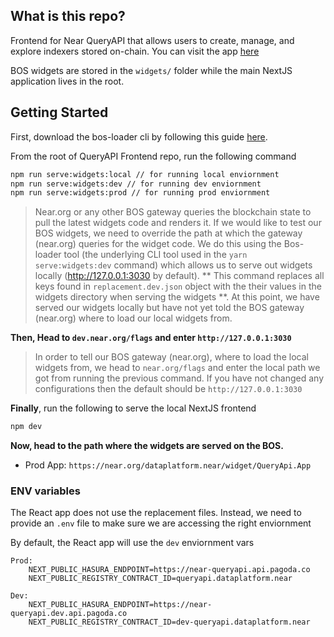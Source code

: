 ## What is this repo?

Frontend for Near QueryAPI that allows users to create, manage, and explore indexers stored on-chain. You can visit the app [here](https://near.org/dataplatform.near/widget/QueryApi.App)


BOS widgets are stored in the `widgets/` folder while the main NextJS application lives in the root.

## Getting Started

First, download the bos-loader cli by following this guide [here](https://docs.near.org/bos/dev/bos-loader). 

From the root of QueryAPI Frontend repo, run the following command

```bash
npm run serve:widgets:local // for running local enviornment 
npm run serve:widgets:dev // for running dev enviornment 
npm run serve:widgets:prod // for running prod enviornment 
```
> Near.org or any other BOS gateway queries the blockchain state to pull the latest widgets code and renders it. If we would like to test our BOS widgets, we need to override the path at which the gateway (near.org) queries for the widget code. We do this using the Bos-loader tool (the underlying CLI tool used in the `yarn serve:widgets:dev` command) which allows us to serve out widgets locally (http://127.0.0.1:3030 by default). ** This command replaces all keys found in `replacement.dev.json` object with the their values in the widgets directory when serving the widgets **.  At this point, we have served our widgets locally but have not yet told the BOS gateway (near.org) where to load our local widgets from. 


**Then, Head to `dev.near.org/flags` and enter `http://127.0.0.1:3030`**

> In order to tell our BOS gateway (near.org), where to load the local widgets from, we head to `near.org/flags` and enter the local path we got from running the previous command. If you have not changed any configurations then the default should be `http://127.0.0.1:3030`

**Finally**, run the following to serve the local NextJS frontend
```bash
npm dev
```

**Now, head to the path where the widgets are served on the BOS.**

- Prod App: `https://near.org/dataplatform.near/widget/QueryApi.App`


### ENV variables
The React app does not use the replacement files. Instead, we need to provide an `.env` file to make sure we are accessing the right enviornment

By default, the React app will use the `dev` enviornment vars
```
Prod:
    NEXT_PUBLIC_HASURA_ENDPOINT=https://near-queryapi.api.pagoda.co
    NEXT_PUBLIC_REGISTRY_CONTRACT_ID=queryapi.dataplatform.near
```
```
Dev:
    NEXT_PUBLIC_HASURA_ENDPOINT=https://near-queryapi.dev.api.pagoda.co
    NEXT_PUBLIC_REGISTRY_CONTRACT_ID=dev-queryapi.dataplatform.near
